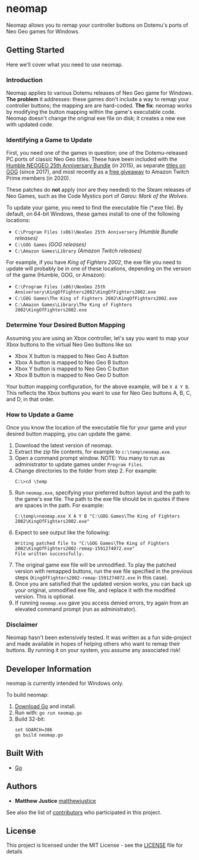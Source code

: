 # neomap

Neomap allows you to remap your controller buttons on Dotemu's ports of Neo Geo games for Windows.

## Getting Started

Here we'll cover what you need to use neomap. 

### Introduction

Neomap applies to various Dotemu releases of Neo Geo game for Windows. **The problem** it addresses: these games don't include a way to remap your controller buttons; the mapping are are hard-coded. **The fix**: neomap works by modifying the button mapping within the game's executable code. Neomap doesn't change the original exe file on disk; it creates a new exe with updated code.

### Identifying a Game to Update

First, you need one of the games in question; one of the Dotemu-released PC ports of classic Neo Geo titles. These have been included with the 
[Humble NEOGEO 25th Anniversary Bundle](https://www.pcmag.com/news/dont-miss-the-neogeo-25th-anniversary-humble-bundle) (in 2015), as separate 
[titles on GOG](https://www.gog.com/news/release_15_snk_neogeo_classics) (since 2017), and most recently as a 
[free giveaway](https://www.gamespot.com/articles/amazon-prime-subscribers-can-get-16-games-for-free/1100-6476703/) to Amazon Twitch Prime members (in 2020). 

These patches do **not** apply (nor are they needed) to the Steam releases of Neo Games, such as the Code Mystics port of *Garou: Mark of the Wolves*.

To update your game, you need to find the executable file (*.exe file). By default, on 64-bit Windows, these games install to one of the following locations:
- `C:\Program Files (x86)\NeoGeo 25th Anniversery` *(Humble Bundle releases)*
- `C:\GOG Games` *(GOG releases)*
- `C:\Amazon Games\Library` *(Amazon Twitch releases)*

For example, if you have *King of Fighters 2002*, the exe file you need to update will probably be in one of these locations, depending on the version of the game (Humble, GOG, or Amazon):
- `C:\Program Files (x86)\NeoGeo 25th Anniversery\KingOfFighters2002\KingOfFighters2002.exe`
- `C:\GOG Games\The King of Fighters 2002\KingOfFighters2002.exe`
- `C:\Amazon Games\Library\The King of Fighters 2002\KingOfFighters2002.exe`

### Determine Your Desired Button Mapping
Assuming you are using an Xbox controller, let's say you want to map your Xbox buttons to the virtual Neo Geo buttons like so:

- Xbox X button is mapped to Neo Geo A button
- Xbox A button is mapped to Neo Geo B button
- Xbox Y button is mapped to Neo Geo C button
- Xbox B button is mapped to Neo Geo D button

Your button mapping configuration, for the above example, will be `X A Y B`. This reflects the Xbox buttons you want to use for Neo Geo buttons A, B, C, and D, in that order.

### How to Update a Game

Once you know the location of the executable file for your game and your desired button mapping, you can update the game.

1. Download the latest version of neomap.
2. Extract the zip file contents, for example to `c:\temp\neomap.exe`.
3. Open a command prompt window. 
NOTE: You many to run as administrator to update games under `Program Files`.
4. Change directories to the folder from step 2. For example:
    ```
    C:\>cd \temp
    ```
5. Run `neomap.exe`, specifying your preferred button layout and the path to the game's exe file. The path to the exe file should be in quotes if there are spaces in the path. For example:
    ```
    C:\temp\>neomap.exe X A Y B "C:\GOG Games\The King of Fighters 2002\KingOfFighters2002.exe"
    ```
6. Expect to see output like the following:
    ```
    Writing patched file to "C:\GOG Games\The King of Fighters 2002\KingOfFighters2002-remap-1591274072.exe"
    File written successfully.
    ```
7. The original game exe file will be unmodified. To play the patched version with remapped buttons, run the exe file specified in the previous steps (`KingOfFighters2002-remap-1591274072.exe` in this case).
8. Once you are satisfied that the updated version works, you can back up your original, unmodified exe file, and replace it with the modified version. This is optional.
9. If running `neomap.exe` gave you access denied errors, try again from an elevated command prompt (run as administrator).

### Disclaimer

Neomap hasn't been extensively tested. It was written as a fun side-project and made available in hopes of helping others who want to remap their buttons. By running it on your system, you assume any associated risk!

## Developer Information

neomap is currently intended for Windows only.

To build neomap:
1. [Download Go](https://golang.org/dl/) and install.
2. Run with: `go run neomap.go`
3. Build 32-bit: 
    ```
    set GOARCH=386
    go build neomap.go
    ```

## Built With

- [Go](https://golang.org/)


## Authors

- **Matthew Justice** [matthewjustice](https://github.com/matthewjustice)

See also the list of [contributors](https://github.com/matthewjustice/pumpkinpi/contributors) who participated in this project.

## License

This project is licensed under the MIT License - see the [LICENSE](LICENSE) file for details

